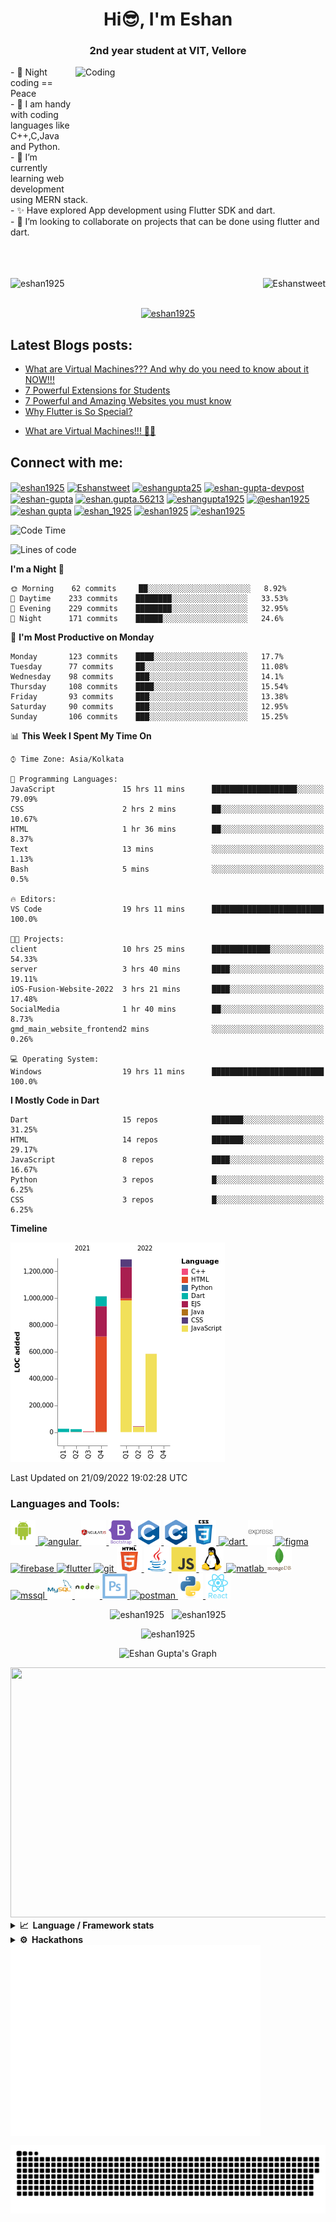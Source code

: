 
<h1 align="center">Hi😎, I'm Eshan</h1>
<h3 align="center">2nd year student at VIT, Vellore</h3>
<img align="right" alt="Coding" width="400" height="200" class="rounded-corners" src="https://user-images.githubusercontent.com/78701779/118412678-f2486300-b6b8-11eb-9178-cd75230ad8a5.gif">
- 👀 Night coding == Peace <br>
- 🤠 I am handy with coding languages like C++,C,Java and Python. <br>
- 🌱 I’m currently learning web development using MERN stack. <br>
- ✨ Have explored App development using Flutter SDK and dart. <br>
- 💞️ I’m looking to collaborate on projects that can be done using flutter and dart. <br><br><br><br>

<p > <img src="https://komarev.com/ghpvc/?username=eshan1925&label=Profile%20views&color=0e75b6&style=flat" alt="eshan1925" align="left" height=27px width=130px />  <a href="https://twitter.com/Eshanstweet" target="blank"><img src="https://img.shields.io/twitter/follow/Eshanstweet?logo=twitter&style=for-the-badge" alt="Eshanstweet" align="right" /></a> </p><br><br>

<p align="center" > <a href="https://github.com/ryo-ma/github-profile-trophy"><img src="https://github-profile-trophy.vercel.app/?username=eshan1925&row=1&column=7&margin-w=15&margin-h=15&theme=onedark" alt="eshan1925" /></a> </p>

## Latest Blogs posts:
<!-- BLOG-POST-LIST:START -->
- [What are Virtual Machines??? And why do you need to know about it NOW!!!](https://medium.com/@eshan1925/what-are-virtual-machines-and-why-do-you-need-to-know-about-it-now-e525c37aae2c?source=rss-84d241930f27------2)
- [7 Powerful Extensions for Students](https://medium.com/adg-vit/7-powerful-extensions-for-students-5017b267905e?source=rss-84d241930f27------2)
- [7 Powerful and Amazing Websites you must know](https://medium.com/nerd-for-tech/7-powerful-and-amazing-websites-you-must-know-9e7de9c142d3?source=rss-84d241930f27------2)
- [Why Flutter is So Special?](https://medium.com/@eshan1925/why-flutter-is-so-special-605a89ebb142?source=rss-84d241930f27------2)
<!-- BLOG-POST-LIST:END -->
- <a href="https://medium.com/@eshan1925/what-are-virtual-machines-and-why-do-you-need-to-know-about-it-now-e525c37aae2c" target="blank"> What are Virtual Machines!!! 👨‍💻</a><br>
<h2 align="left">Connect with me:</h3>
<p align="left">
<a href="https://dev.to/eshan1925" target="blank"><img align="center" src="https://cdn.jsdelivr.net/npm/simple-icons@3.0.1/icons/dev-dot-to.svg" alt="eshan1925" height="30" width="40" /></a>
<a href="https://twitter.com/Eshanstweet" target="blank"><img align="center" src="https://raw.githubusercontent.com/rahuldkjain/github-profile-readme-generator/master/src/images/icons/Social/twitter.svg" alt="Eshanstweet" height="30" width="40" /></a>
<a href="https://linkedin.com/in/eshangupta25" target="blank"><img align="center" src="https://raw.githubusercontent.com/rahuldkjain/github-profile-readme-generator/master/src/images/icons/Social/linked-in-alt.svg" alt="eshangupta25" height="30" width="40" /></a>
<a href="https://devpost.com/eshan1925" target="blank"><img align="center" src="https://www.clipartmax.com/png/middle/231-2318034_slack-devpost-devpost-logo.png" alt="eshan-gupta-devpost" height="30" width="40" /></a>
<a href="https://stackoverflow.com/users/16106456/eshan-gupta" target="blank"><img align="center" src="https://raw.githubusercontent.com/rahuldkjain/github-profile-readme-generator/master/src/images/icons/Social/stack-overflow.svg" alt="eshan-gupta" height="30" width="40" /></a>
<a href="https://fb.com/eshan.gupta.56213" target="blank"><img align="center" src="https://raw.githubusercontent.com/rahuldkjain/github-profile-readme-generator/master/src/images/icons/Social/facebook.svg" alt="eshan.gupta.56213" height="30" width="40" /></a>
<a href="https://instagram.com/eshangupta1925" target="blank"><img align="center" src="https://raw.githubusercontent.com/rahuldkjain/github-profile-readme-generator/master/src/images/icons/Social/instagram.svg" alt="eshangupta1925" height="30" width="40" /></a>
<a href="https://medium.com/@eshan1925" target="blank"><img align="center" src="https://raw.githubusercontent.com/rahuldkjain/github-profile-readme-generator/master/src/images/icons/Social/medium.svg" alt="@eshan1925" height="30" width="40" /></a>
<a href="https://www.youtube.com/channel/UCsHsGg1IQCBBNpHw8K6PkWQ" target="blank"><img align="center" src="https://raw.githubusercontent.com/rahuldkjain/github-profile-readme-generator/master/src/images/icons/Social/youtube.svg" alt="eshan gupta" height="30" width="40" /></a>
<a href="https://www.codechef.com/users/eshan_1925" target="blank"><img align="center" src="https://cdn.jsdelivr.net/npm/simple-icons@3.1.0/icons/codechef.svg" alt="eshan_1925" height="30" width="40" /></a>
<a href="https://www.hackerrank.com/eshan1925" target="blank"><img align="center" src="https://raw.githubusercontent.com/rahuldkjain/github-profile-readme-generator/master/src/images/icons/Social/hackerrank.svg" alt="eshan1925" height="30" width="40" /></a>
<a href="https://www.leetcode.com/eshan1925" target="blank"><img align="center" src="https://raw.githubusercontent.com/rahuldkjain/github-profile-readme-generator/master/src/images/icons/Social/leet-code.svg" alt="eshan1925" height="30" width="40" /></a>
</p>

<!--START_SECTION:waka-->
![Code Time](http://img.shields.io/badge/Code%20Time-311%20hrs%2033%20mins-blue)

![Lines of code](https://img.shields.io/badge/From%20Hello%20World%20I%27ve%20Written-3%20Million%20lines%20of%20code-blue)

**I'm a Night 🦉** 

```text
🌞 Morning    62 commits     ██░░░░░░░░░░░░░░░░░░░░░░░   8.92% 
🌆 Daytime    233 commits    ████████░░░░░░░░░░░░░░░░░   33.53% 
🌃 Evening    229 commits    ████████░░░░░░░░░░░░░░░░░   32.95% 
🌙 Night      171 commits    ██████░░░░░░░░░░░░░░░░░░░   24.6%

```
📅 **I'm Most Productive on Monday** 

```text
Monday       123 commits    ████░░░░░░░░░░░░░░░░░░░░░   17.7% 
Tuesday      77 commits     ██░░░░░░░░░░░░░░░░░░░░░░░   11.08% 
Wednesday    98 commits     ███░░░░░░░░░░░░░░░░░░░░░░   14.1% 
Thursday     108 commits    ████░░░░░░░░░░░░░░░░░░░░░   15.54% 
Friday       93 commits     ███░░░░░░░░░░░░░░░░░░░░░░   13.38% 
Saturday     90 commits     ███░░░░░░░░░░░░░░░░░░░░░░   12.95% 
Sunday       106 commits    ███░░░░░░░░░░░░░░░░░░░░░░   15.25%

```


📊 **This Week I Spent My Time On** 

```text
⌚︎ Time Zone: Asia/Kolkata

💬 Programming Languages: 
JavaScript               15 hrs 11 mins      ███████████████████░░░░░░   79.09% 
CSS                      2 hrs 2 mins        ██░░░░░░░░░░░░░░░░░░░░░░░   10.67% 
HTML                     1 hr 36 mins        ██░░░░░░░░░░░░░░░░░░░░░░░   8.37% 
Text                     13 mins             ░░░░░░░░░░░░░░░░░░░░░░░░░   1.13% 
Bash                     5 mins              ░░░░░░░░░░░░░░░░░░░░░░░░░   0.5%

🔥 Editors: 
VS Code                  19 hrs 11 mins      █████████████████████████   100.0%

🐱‍💻 Projects: 
client                   10 hrs 25 mins      █████████████░░░░░░░░░░░░   54.33% 
server                   3 hrs 40 mins       ████░░░░░░░░░░░░░░░░░░░░░   19.11% 
iOS-Fusion-Website-2022  3 hrs 21 mins       ████░░░░░░░░░░░░░░░░░░░░░   17.48% 
SocialMedia              1 hr 40 mins        ██░░░░░░░░░░░░░░░░░░░░░░░   8.73% 
gmd_main_website_frontend2 mins              ░░░░░░░░░░░░░░░░░░░░░░░░░   0.26%

💻 Operating System: 
Windows                  19 hrs 11 mins      █████████████████████████   100.0%

```

**I Mostly Code in Dart** 

```text
Dart                     15 repos            ███████░░░░░░░░░░░░░░░░░░   31.25% 
HTML                     14 repos            ███████░░░░░░░░░░░░░░░░░░   29.17% 
JavaScript               8 repos             ████░░░░░░░░░░░░░░░░░░░░░   16.67% 
Python                   3 repos             █░░░░░░░░░░░░░░░░░░░░░░░░   6.25% 
CSS                      3 repos             █░░░░░░░░░░░░░░░░░░░░░░░░   6.25%

```


**Timeline**

![Chart not found](https://raw.githubusercontent.com/eshan1925/eshan1925/main/charts/bar_graph.png) 


 Last Updated on 21/09/2022 19:02:28 UTC
<!--END_SECTION:waka-->

<h3 align="left">Languages and Tools:</h3>
<p align="left"> <a href="https://developer.android.com" target="_blank"> <img src="https://raw.githubusercontent.com/devicons/devicon/master/icons/android/android-original-wordmark.svg" alt="android" width="40" height="40"/> </a> <a href="https://angular.io" target="_blank"> <img src="https://angular.io/assets/images/logos/angular/angular.svg" alt="angular" width="40" height="40"/> </a> <a href="https://angular.io" target="_blank"> <img src="https://raw.githubusercontent.com/devicons/devicon/master/icons/angularjs/angularjs-original-wordmark.svg" alt="angularjs" width="40" height="40"/> </a> <a href="https://getbootstrap.com" target="_blank"> <img src="https://raw.githubusercontent.com/devicons/devicon/master/icons/bootstrap/bootstrap-plain-wordmark.svg" alt="bootstrap" width="40" height="40"/> </a> <a href="https://www.cprogramming.com/" target="_blank"> <img src="https://raw.githubusercontent.com/devicons/devicon/master/icons/c/c-original.svg" alt="c" width="40" height="40"/> </a> <a href="https://www.w3schools.com/cpp/" target="_blank"> <img src="https://raw.githubusercontent.com/devicons/devicon/master/icons/cplusplus/cplusplus-original.svg" alt="cplusplus" width="40" height="40"/> </a> <a href="https://www.w3schools.com/css/" target="_blank"> <img src="https://raw.githubusercontent.com/devicons/devicon/master/icons/css3/css3-original-wordmark.svg" alt="css3" width="40" height="40"/> </a> <a href="https://dart.dev" target="_blank"> <img src="https://www.vectorlogo.zone/logos/dartlang/dartlang-icon.svg" alt="dart" width="40" height="40"/> </a> <a href="https://expressjs.com" target="_blank"> <img src="https://raw.githubusercontent.com/devicons/devicon/master/icons/express/express-original-wordmark.svg" alt="express" width="40" height="40"/> </a> <a href="https://www.figma.com/" target="_blank"> <img src="https://www.vectorlogo.zone/logos/figma/figma-icon.svg" alt="figma" width="40" height="40"/> </a> <a href="https://firebase.google.com/" target="_blank"> <img src="https://www.vectorlogo.zone/logos/firebase/firebase-icon.svg" alt="firebase" width="40" height="40"/> </a> <a href="https://flutter.dev" target="_blank"> <img src="https://www.vectorlogo.zone/logos/flutterio/flutterio-icon.svg" alt="flutter" width="40" height="40"/> </a> <a href="https://git-scm.com/" target="_blank"> <img src="https://www.vectorlogo.zone/logos/git-scm/git-scm-icon.svg" alt="git" width="40" height="40"/> </a> <a href="https://www.w3.org/html/" target="_blank"> <img src="https://raw.githubusercontent.com/devicons/devicon/master/icons/html5/html5-original-wordmark.svg" alt="html5" width="40" height="40"/> </a> <a href="https://www.java.com" target="_blank"> <img src="https://raw.githubusercontent.com/devicons/devicon/master/icons/java/java-original.svg" alt="java" width="40" height="40"/> </a> <a href="https://developer.mozilla.org/en-US/docs/Web/JavaScript" target="_blank"> <img src="https://raw.githubusercontent.com/devicons/devicon/master/icons/javascript/javascript-original.svg" alt="javascript" width="40" height="40"/> </a> <a href="https://www.linux.org/" target="_blank"> <img src="https://raw.githubusercontent.com/devicons/devicon/master/icons/linux/linux-original.svg" alt="linux" width="40" height="40"/> </a> <a href="https://www.mathworks.com/" target="_blank"> <img src="https://upload.wikimedia.org/wikipedia/commons/2/21/Matlab_Logo.png" alt="matlab" width="40" height="40"/> </a> <a href="https://www.mongodb.com/" target="_blank"> <img src="https://raw.githubusercontent.com/devicons/devicon/master/icons/mongodb/mongodb-original-wordmark.svg" alt="mongodb" width="40" height="40"/> </a> <a href="https://www.microsoft.com/en-us/sql-server" target="_blank"> <img src="https://www.svgrepo.com/show/303229/microsoft-sql-server-logo.svg" alt="mssql" width="40" height="40"/> </a> <a href="https://www.mysql.com/" target="_blank"> <img src="https://raw.githubusercontent.com/devicons/devicon/master/icons/mysql/mysql-original-wordmark.svg" alt="mysql" width="40" height="40"/> </a> <a href="https://nodejs.org" target="_blank"> <img src="https://raw.githubusercontent.com/devicons/devicon/master/icons/nodejs/nodejs-original-wordmark.svg" alt="nodejs" width="40" height="40"/> </a> <a href="https://www.photoshop.com/en" target="_blank"> <img src="https://raw.githubusercontent.com/devicons/devicon/master/icons/photoshop/photoshop-line.svg" alt="photoshop" width="40" height="40"/> </a> <a href="https://postman.com" target="_blank"> <img src="https://www.vectorlogo.zone/logos/getpostman/getpostman-icon.svg" alt="postman" width="40" height="40"/> </a> <a href="https://www.python.org" target="_blank"> <img src="https://raw.githubusercontent.com/devicons/devicon/master/icons/python/python-original.svg" alt="python" width="40" height="40"/> </a> <a href="https://reactjs.org/" target="_blank"> <img src="https://raw.githubusercontent.com/devicons/devicon/master/icons/react/react-original-wordmark.svg" alt="react" width="40" height="40"/> </a> </p>


<p align="center"><img  src="https://github-readme-streak-stats.herokuapp.com/?user=eshan1925&" alt="eshan1925" height=200px width=400px/>&nbsp;&nbsp;&nbsp;<img  src="https://github-readme-stats.vercel.app/api?username=eshan1925&show_icons=true&locale=en" alt="eshan1925" height=200px width=400px/></p>
<p align="center"><img src="https://github-readme-stats.vercel.app/api/top-langs?username=eshan1925&show_icons=true&locale=en&layout=compact" alt="eshan1925" /></p>

<p align="center">
  <img a;ign="center" src="https://activity-graph.herokuapp.com/graph?username=eshan1925&theme=react-dark" alt="Eshan Gupta's Graph">
</p>

<div align=center><img src="https://wakatime.com/share/@ESHAN1925/01c93c5d-e14b-41d6-82ac-84ed44e1bf3d.svg" height=400px width=4200px></div>
<details>
  <summary><b>📈&nbsp;&nbsp;Language&nbsp;/&nbsp;Framework stats</b></summary>
  <br/>
    <p align="center">
  <a href='https://profile.codersrank.io/user/eshan1925/'>
  <img src='https://cr-skills-chart-widget.azurewebsites.net/api/api?username=eshan1925' height= 420px width= 700px>
  </a>
    </p>

</details>

<details>
  <summary><b>⚙️&nbsp;&nbsp;Hackathons</b></summary>
  <br/>
    <p align="center">
  <a href='https://devpost.com/eshan1925/challenges'>
  <img src='https://idemoed.vercel.app/api/wall?username=eshan1925'>
  </a>
    </p>

</details>

<img align="center" src="/github-metrics.svg" alt="Metrics" width="400">

<p align="center">
   <img src="https://github.com/eshan1925/eshan1925/blob/output/github-contribution-grid-snake.svg" alt="snake">
</p>

  

 
